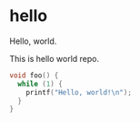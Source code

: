 # hello
Hello, world.

This is hello world repo.

```c
void foo() {
  while (1) {
    printf("Hello, world!\n");
  }
}
```
